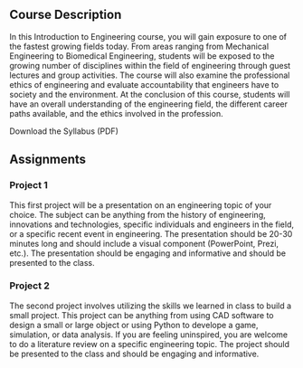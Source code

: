 ## Course Description 

In this Introduction to Engineering course, you will gain exposure to one of the fastest growing fields today. From areas ranging from Mechanical Engineering to Biomedical Engineering, students will be exposed to the growing number of disciplines within the field of engineering through guest lectures and group activities. The course will also examine the professional ethics of engineering and evaluate accountability that engineers have to society and the environment. At the conclusion of this course, students will have an overall understanding of the engineering field, the different career paths available, and the ethics involved in the profession.

Download the Syllabus (PDF)

## Assignments

### Project 1 

This first project will be a presentation on an engineering topic of your choice. The subject can be anything from the history of engineering, innovations and technologies, specific individuals and engineers in the field, or a specific recent event in engineering. The presentation should be 20-30 minutes long and should include a visual component (PowerPoint, Prezi, etc.). The presentation should be engaging and informative and should be presented to the class. 

### Project 2

The second project involves utilizing the skills we learned in class to build a small project. This project can be anything from using CAD software to design a small or large object or using Python to develope a game, simulation, or data analysis. If you are feeling uninspired, you are welcome to do a literature review on a specific engineering topic. The project should be presented to the class and should be engaging and informative. 

